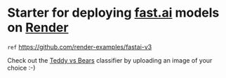 # Starter for deploying [fast.ai](https://www.fast.ai) models on [Render](https://render.com)

`ref` https://github.com/render-examples/fastai-v3

Check out the [Teddy vs Bears](https://teddy-vs-bears-classification.onrender.com) classifier by uploading an image of your choice :-)
